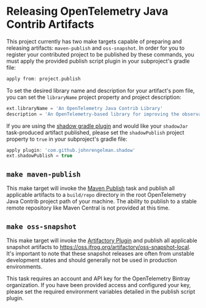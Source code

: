 # Releasing OpenTelemetry Java Contrib Artifacts

This project currently has two make targets capable of preparing and releasing artifacts: `maven-publish`
and `oss-snapshot`.  In order for you to register your contributed project to be published by these commands,
you must apply the provided publish script plugin in your subproject's gradle file:

```groovy
apply from: project.publish
```

To set the desired library name and description for your artifact's pom file, you can set the `libraryName`
project property and project description:

```groovy
ext.libraryName = 'An OpenTelemetry Java Contrib Library'
description = 'An OpenTelemetry-based library for improving the observability of your application'
```

If you are using the [shadow gradle plugin](https://plugins.gradle.org/plugin/com.github.johnrengelman.shadow)
and would like your `shadowJar` task-produced artifact published, please set the `shadowPublish` project
property to `true` in your subproject's gradle file:

```groovy
apply plugin: 'com.github.johnrengelman.shadow'
ext.shadowPublish = true
```

## `make maven-publish`

This make target will invoke the [Maven Publish](https://docs.gradle.org/current/userguide/publishing_maven.html) task
and publish all applicable artifacts to a `build/repo` directory in the root OpenTelemetry Java Contrib project path of
your machine. The ability to publish to a stable remote repository like Maven Central is not provided at this time.

## `make oss-snapshot`

This make target will invoke the [Artifactory Plugin](https://www.jfrog.com/confluence/display/JFROG/Gradle+Artifactory+Plugin)
and publish all applicable snapshot artifacts to https://oss.jfrog.org/artifactory/oss-snapshot-local.  It's important
to note that these snapshot releases are often from unstable development states and should generally not be used in
production environments.

This task requires an account and API key for the OpenTelemetry Bintray organization.  If you have been provided access
and configured your key, please set the required environment variables detailed in the publish script plugin.
